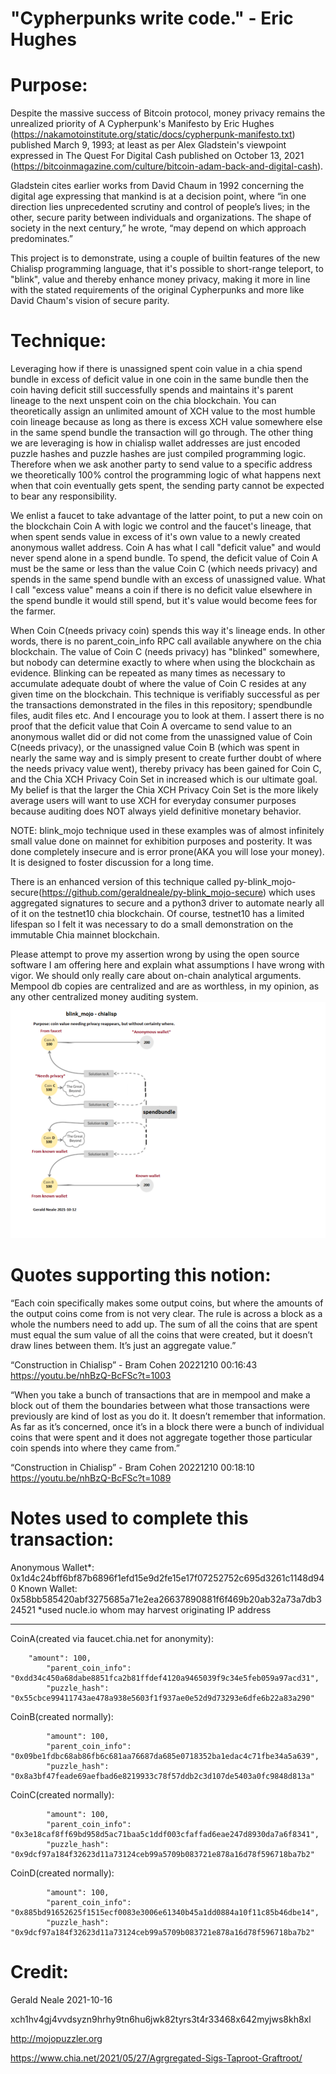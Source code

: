 "Cypherpunks write code." - Eric Hughes
==

Purpose: 
==
Despite the massive success of Bitcoin protocol, money privacy remains the unrealized priority of 
A Cypherpunk's Manifesto by Eric Hughes (https://nakamotoinstitute.org/static/docs/cypherpunk-manifesto.txt) published March 9, 1993; 
at least as per Alex Gladstein's viewpoint expressed in The Quest For Digital Cash published on October 13, 2021 (https://bitcoinmagazine.com/culture/bitcoin-adam-back-and-digital-cash).

Gladstein cites earlier works from David Chaum in 1992 concerning the digital age expressing that mankind is at a decision point, 
where “in one direction lies unprecedented scrutiny and control of people’s lives; 
in the other, secure parity between individuals and organizations. 
The shape of society in the next century,” he wrote, “may depend on which approach predominates.”

This project is to demonstrate, using a couple of builtin features of the new Chialisp programming language, 
that it's possible to short-range teleport, to "blink", value and thereby enhance money privacy,
making it more in line with the stated requirements of the original Cypherpunks and more like David Chaum's vision of secure parity.

Technique: 
==
Leveraging how if there is unassigned spent coin value in a chia spend bundle in excess of deficit value in one coin in the same bundle then the coin having deficit still successfully spends and maintains it's parent lineage to the next unspent coin on the chia blockchain. You can theoretically assign an unlimited amount of XCH value to the most humble coin lineage because as long as there is excess XCH value somewhere else in the same spend bundle the transaction will go through.
The other thing we are leveraging is how in chialisp wallet addresses are just encoded puzzle hashes and puzzle hashes are just compiled programming logic. Therefore when we ask another party to send value to a specific address we theoretically 100% control the programming logic of what happens next when that coin eventually gets spent, the sending party cannot be expected to bear any responsibility.

We enlist a faucet to take advantage of the latter point, to put a new coin on the blockchain Coin A with logic we control and the faucet's lineage, that when spent sends value in excess of it's own value to a newly created anonymous wallet address. Coin A has what I call "deficit value" and would never spend alone in a spend bundle. 
To spend, the deficit value of Coin A must be the same or less than the value Coin C (which needs privacy) and spends in the same spend bundle with an excess of unassigned value. What I call "excess value" means a coin if there is no deficit value elsewhere in the spend bundle it would still spend, but it's value would become fees for the farmer.  

When Coin C(needs privacy coin) spends this way it's lineage ends. In other words, there is no parent_coin_info RPC call available anywhere on the chia blockchain.
The value of Coin C (needs privacy) has "blinked" somewhere, but nobody can determine exactly to where when using the blockchain as evidence.
Blinking can be repeated as many times as necessary to accumulate adequate doubt of where the value of Coin C resides at any given time on the blockchain.
This technique is verifiably successful as per the transactions demonstrated in the files in this repository; spendbundle files, audit files etc. And I encourage you to look at them.
I assert there is no proof that the deficit value that Coin A overcame to send value to an anonymous wallet did or did not come from the unassigned value of Coin C(needs privacy), 
or the unassigned value Coin B (which was spent in nearly the same way and is simply present to create further doubt of where the needs privacy value went),
thereby privacy has been gained for Coin C, and the Chia XCH Privacy Coin Set in increased which is our ultimate goal. My belief is that the larger the Chia XCH Privacy Coin Set is the more likely average users will want to use XCH for everyday consumer purposes because auditing does NOT always yield definitive monetary behavior.

NOTE: blink_mojo technique used in these examples was of almost infinitely small value done on mainnet for exhibition purposes and posterity. It was done completely insecure and is error prone(AKA you will lose your money). It is designed to foster discussion for a long time.

There is an enhanced version of this technique called py-blink_mojo-secure(https://github.com/geraldneale/py-blink_mojo-secure) which uses aggregated signatures to secure and a python3 driver to automate nearly all of it on the testnet10 chia blockchain. Of course, testnet10 has a limited lifespan so I felt it was necessary to do a small demonstration on the immutable Chia mainnet blockchain.

Please attempt to prove my assertion wrong by using the open source software I am offering here and explain what assumptions I have wrong with vigor. We should only really care about on-chain analytical arguments. Mempool db copies are centralized and are as worthless, in my opinion, as any other centralized money auditing system. 
![Alt text](blink_mojo-graphic.png?raw=true "Blink Mojo - Graph")

Quotes supporting this notion:
==
“Each coin specifically makes some output coins, but where the amounts of the output coins come from is not very clear. The rule is across a block as a whole the numbers need to add up. The sum of all the coins that are spent must equal the  sum value of all the coins that were created, but it doesn’t draw lines between them. It’s just an aggregate value.” 

“Construction in Chialisp” - Bram Cohen 20221210  00:16:43 https://youtu.be/nhBzQ-BcFSc?t=1003

“When you take a bunch of transactions that are in mempool and make a block out of them the boundaries between what those transactions were previously are kind of lost as you do it. It doesn’t remember that information. As far as it’s concerned, once it’s in a block there were a bunch of individual coins that were spent and it does not aggregate together those particular coin spends into where they came from.” 

“Construction in Chialisp” - Bram Cohen 20221210 00:18:10 https://youtu.be/nhBzQ-BcFSc?t=1089

Notes used to complete this transaction:
==
Anonymous Wallet*: 0x1d4c24bff6bf87b6896f1efd15e9d2fe15e17f07252752c695d3261c1148d940
Known Wallet: 0x58bb585420abf3275685a71e2ea26637890881f6f469b20ab32a73a7db324521
*used nucle.io whom may harvest originating IP address

----------
CoinA(created via faucet.chia.net for anonymity):

	    "amount": 100,
            "parent_coin_info": "0xdd34c450a68dabe8851fca2b81ffdef4120a9465039f9c34e5feb059a97acd31",
            "puzzle_hash": "0x55cbce99411743ae478a938e5603f1f937ae0e52d9d73293e6dfe6b22a83a290"
	    
CoinB(created normally):

            "amount": 100,
            "parent_coin_info": "0x09be1fdbc68ab86fb6c681aa76687da685e0718352ba1edac4c71fbe34a5a639",
            "puzzle_hash": "0x8a3bf47feade69aefbad6e8219933c78f57ddb2c3d107de5403a0fc9848d813a"
	    
CoinC(created normally):

            "amount": 100,
            "parent_coin_info": "0x3e18caf8ff69bd958d5ac71baa5c1ddf003cfaffad6eae247d8930da7a6f8341",
            "puzzle_hash": "0x9dcf97a184f32623d11a73124ceb99a5709b083721e878a16d78f596718ba7b2"
	    
CoinD(created normally):

            "amount": 100,
            "parent_coin_info": "0x885bd91652625f1515ecf0083e3006e61340b45a1dd0884a10f11c85b46dbe14",
            "puzzle_hash": "0x9dcf97a184f32623d11a73124ceb99a5709b083721e878a16d78f596718ba7b2"

Credit:
==
Gerald Neale 2021-10-16

xch1hv4gj4vvdsyzn9hrhy9tn6hu6jwk82tyrs3t4r33468x642myjws8kh8xl

http://mojopuzzler.org

https://www.chia.net/2021/05/27/Agrgregated-Sigs-Taproot-Graftroot/
